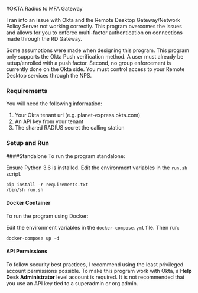 #OKTA Radius to MFA Gateway

I ran into an issue with Okta and the Remote Desktop Gateway/Network Policy Server not working correctly. This program overcomes the issues and allows for you to enforce multi-factor authentication on connections made through the RD Gateway.

Some assumptions were made when designing this program. This program only supports the Okta Push verification method. A user must already be setup/enrolled with a push factor. Second, no group enforcement is currently done on the Okta side. You must control access to your Remote Desktop services through the NPS. 

### Requirements 

You will need the following information:
1. Your Okta tenant url (e.g. planet-express.okta.com)
2. An API key from your tenant
3. The shared RADIUS secret the calling station

### Setup and Run
####Standalone
To run the program standalone:

Ensure Python 3.6 is installed. Edit the environment variables in the `run.sh` script.

```commandline
pip install -r requirements.txt
/bin/sh run.sh
```

#### Docker Container
To run the program using Docker:

Edit the environment variables in the `docker-compose.yml` file. Then run:

```commandline
docker-compose up -d
```

#### API Permissions

To follow security best practices, I recommend using the least privileged account permissions possible. To make this program work with Okta, a **Help Desk Administrator** level account is required. It is not recommended that you use an API key tied to a superadmin or org admin.